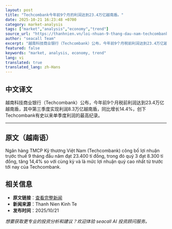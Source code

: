 ```yaml
---
layout: post
title: "Techcombank今年前9个月的利润达到23.4万亿越南盾。"
date: 2025-10-21 16:23:48 +0700
category: market-analysis
tags: ["market","analysis","economy","trend"]
source_url: "https://thanhnien.vn/loi-nhuan-9-thang-dau-nam-techcombank-dat-23400-ti-dong-185251021171120286.htm"
author: "seacall Team"
excerpt: "越南科技商业银行（Techcombank）公布，今年前9个月税前利润达到23.4万亿越南盾，其中第三季度实现利润8.3万亿越南盾，同比增长14.4%，创下Techcombank有史以来单季度利润的最高纪录。..."
featured: false
keywords: "market, analysis, economy, trend"
lang: vi
translated: true
translated_lang: zh-Hans
---
```


## 中文译文

越南科技商业银行（Techcombank）公布，今年前9个月税前利润达到23.4万亿越南盾，其中第三季度实现利润8.3万亿越南盾，同比增长14.4%，创下Techcombank有史以来单季度利润的最高纪录。

---

## 原文（越南语）

Ng&acirc;n h&agrave;ng TMCP Kỹ thương Việt Nam (Techcombank) c&ocirc;ng bố lợi nhuận trước thuế 9 th&aacute;ng đầu năm đạt 23.400 tỉ đồng, trong đ&oacute; qu&yacute; 3 đạt 8.300 tỉ đồng, tăng 14,4% so với c&ugrave;ng kỳ v&agrave; l&agrave; mức lợi nhuận qu&yacute; cao nhất từ trước tới nay của Techcombank.

## 相关信息

- **原文链接**：[查看完整新闻](https://thanhnien.vn/loi-nhuan-9-thang-dau-nam-techcombank-dat-23400-ti-dong-185251021171120286.htm)
- **新闻来源**：Thanh Nien Kinh Te
- **发布时间**：2025/10/21

*想要获取更专业的投资分析和建议？欢迎体验 seacall AI 投资顾问服务。*